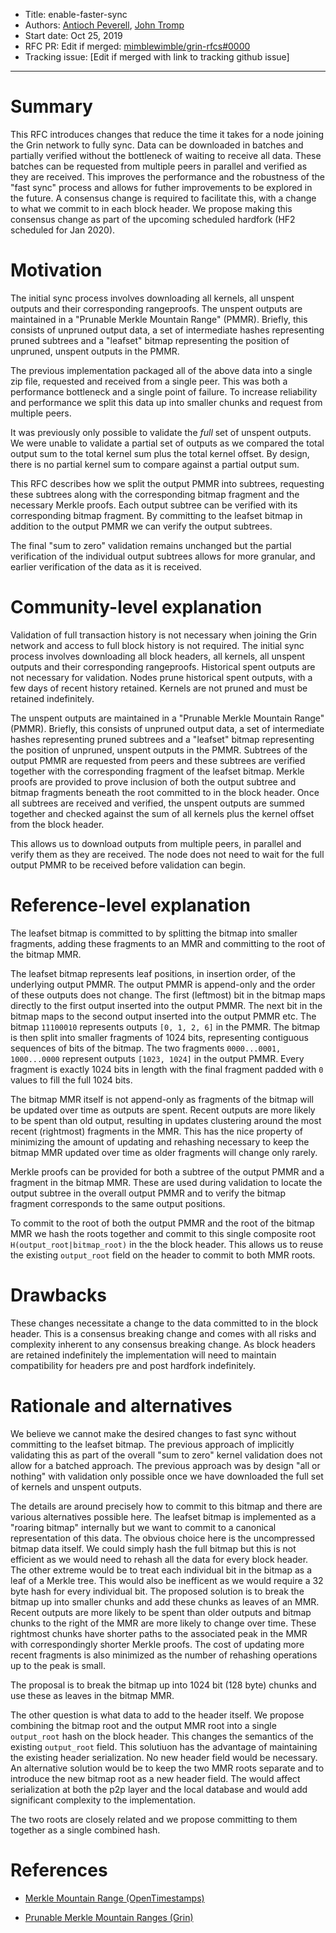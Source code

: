 
- Title: enable-faster-sync
- Authors: [Antioch Peverell](mailto:apeverell@protonmail.com), [John Tromp](mailto:john.tromp@gmail.com)
- Start date: Oct 25, 2019
- RFC PR: Edit if merged: [mimblewimble/grin-rfcs#0000](https://github.com/mimblewimble/grin-rfcs/pull/0000) 
- Tracking issue: [Edit if merged with link to tracking github issue]

---

# Summary
[summary]: #summary

This RFC introduces changes that reduce the time it takes for a node joining the Grin network to fully sync. Data can be downloaded in batches and partially verified without the bottleneck of waiting to receive all data. These batches can be requested from multiple peers in parallel and verified as they are received. This improves the performance and the robustness of the "fast sync" process and allows for futher improvements to be explored in the future. A consensus change is required to facilitate this, with a change to what we commit to in each block header. We propose making this consensus change as part of the upcoming scheduled hardfork (HF2 scheduled for Jan 2020).

# Motivation
[motivation]: #motivation

The initial sync process involves downloading all kernels, all unspent outputs and their corresponding rangeproofs. The unspent outputs are maintained in a "Prunable Merkle Mountain Range" (PMMR). Briefly, this consists of unpruned output data, a set of intermediate hashes representing pruned subtrees and a "leafset" bitmap representing the position of unpruned, unspent outputs in the PMMR.

The previous implementation packaged all of the above data into a single zip file, requested and received from a single peer. This was both a performance bottleneck and a single point of failure. To increase reliability and performance we split this data up into smaller chunks and request from multiple peers.

It was previously only possible to validate the _full_ set of unspent outputs. We were unable to validate a partial set of outputs as we compared the total output sum to the total kernel sum plus the total kernel offset. By design, there is no partial kernel sum to compare against a partial output sum.

This RFC describes how we split the output PMMR into subtrees, requesting these subtrees along with the corresponding bitmap fragment and the necessary Merkle proofs. Each output subtree can be verified with its corresponding bitmap fragment. By committing to the leafset bitmap in addition to the output PMMR we can verify the output subtrees.

The final "sum to zero" validation remains unchanged but the partial verification of the individual output subtrees allows for more granular, and earlier verification of the data as it is received.

# Community-level explanation
[community-level-explanation]: #community-level-explanation

Validation of full transaction history is not necessary when joining the Grin network and access to full block history is not required. The initial sync process involves downloading all block headers, all kernels, all unspent outputs and their corresponding rangeproofs. Historical spent outputs are not necessary for validation. Nodes prune historical spent outputs, with a few days of recent history retained. Kernels are not pruned and must be retained indefinitely.

The unspent outputs are maintained in a "Prunable Merkle Mountain Range" (PMMR). Briefly, this consists of unpruned output data, a set of intermediate hashes representing pruned subtrees and a "leafset" bitmap representing the position of unpruned, unspent outputs in the PMMR. Subtrees of the output PMMR are requested from peers and these subtrees are verified together with the corresponding fragment of the leafset bitmap. Merkle proofs are provided to prove inclusion of both the output subtree and bitmap fragments beneath the root committed to in the block header. Once all subtrees are received and verified, the unspent outputs are summed together and checked against the sum of all kernels plus the kernel offset from the block header.

This allows us to download outputs from multiple peers, in parallel and verify them as they are received.
The node does not need to wait for the full output PMMR to be received before validation can begin.

# Reference-level explanation
[reference-level-explanation]: #reference-level-explanation

The leafset bitmap is committed to by splitting the bitmap into smaller fragments, adding these fragments to an MMR and committing to the root of the bitmap MMR.

The leafset bitmap represents leaf positions, in insertion order, of the underlying output PMMR. The output PMMR is append-only and the order of these outputs does not change. The first (leftmost) bit in the bitmap maps directly to the first output inserted into the output PMMR. The next bit in the bitmap maps to the second output inserted into the output PMMR etc. The bitmap `11100010` represents outputs `[0, 1, 2, 6]` in the PMMR. The bitmap is then split into smaller fragments of 1024 bits, representing contiguous sequences of bits of the bitmap. The two fragments `0000...0001, 1000...0000` represent outputs `[1023, 1024]` in the output PMMR. Every fragment is exactly 1024 bits in length with the final fragment padded with `0` values to fill the full 1024 bits.

The bitmap MMR itself is not append-only as fragments of the bitmap will be updated over time as outputs are spent. Recent outputs are more likely to be spent than old output, resulting in updates clustering around the most recent (rightmost) fragments in the MMR. This has the nice property of minimizing the amount of updating and rehashing necessary to keep the bitmap MMR updated over time as older fragments will change only rarely.

Merkle proofs can be provided for both a subtree of the output PMMR and a fragment in the bitmap MMR. These are used during validation to locate the output subtree in the overall output PMMR and to verify the bitmap fragment corresponds to the same output positions.

To commit to the root of both the output PMMR and the root of the bitmap MMR we hash the roots together 
and commit to this single composite root `H(output_root|bitmap_root)` in the the block header.
This allows us to reuse the existing `output_root` field on the header to commit to both MMR roots.


# Drawbacks
[drawbacks]: #drawbacks

These changes necessitate a change to the data committed to in the block header. This is a consensus breaking change and comes with all risks and complexity inherent to any consensus breaking change. As block headers are retained indefinitely the implementation will need to maintain compatibility for headers pre and post hardfork indefinitely.

# Rationale and alternatives
[rationale-and-alternatives]: #rationale-and-alternatives

We believe we cannot make the desired changes to fast sync without committing to the leafset bitmap. 
The previous approach of implicitly validating this as part of the overall "sum to zero" kernel validation does not allow for a batched approach. The previous approach was by design "all or nothing" with validation only possible once we have downloaded the full set of kernels and unspent outputs.

The details are around precisely how to commit to this bitmap and there are various alternatives possible here.
The leafset bitmap is implemented as a "roaring bitmap" internally but we want to commit to a canonical representation of this data. The obvious choice here is the uncompressed bitmap data itself. We could simply hash the full bitmap but this is not efficient as we would need to rehash all the data for every block header. The other extreme would be to treat each individual bit in the bitmap as a leaf of a Merkle tree. This would also be inefficent as we would require a 32 byte hash for every individual bit. The proposed solution is to break the bitmap up into smaller chunks and add these chunks as leaves of an MMR. Recent outputs are more likely to be spent than older outputs and bitmap chunks to the right of the MMR
are more likely to change over time. These rightmost chunks have shorter paths to the associated peak in the MMR with correspondingly shorter Merkle proofs. The cost of updating more recent fragments is also minimized as the number of rehashing operations up to the peak is small.

The proposal is to break the bitmap up into 1024 bit (128 byte) chunks and use these as leaves in the bitmap MMR.

The other question is what data to add to the header itself. We propose combining the bitmap root and the output MMR root into a single `output_root` hash on the block header. This changes the semantics of the existing `output_root` field. This solutiuon has the advantage of maintaining the existing header serialization. No new header field would be necessary.
An alternative solution would be to keep the two MMR roots separate and to introduce the new bitmap root as a new header field. The would affect serialization at both the p2p layer and the local database and would add significant complexity to the implementation. 

The two roots are closely related and we propose committing to them together as a single combined hash.

# References
[references]: #references

* [Merkle Mountain Range (OpenTimestamps)](https://github.com/opentimestamps/opentimestamps-server/blob/532033b465c3b09c9db2a9064de03230c7e2e28e/doc/merkle-mountain-range.md)

* [Prunable Merkle Mountain Ranges (Grin)](https://github.com/mimblewimble/grin/blob/67057ab36d606072c543b2741e33496c6affd6ab/doc/mmr.md)
